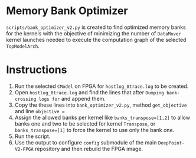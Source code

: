 # Memory Bank Optimizer
`scripts/bank_optimizer_v2.py` is created to find optimized memory banks for the kernels with the objective of minimizing the number of `DataMover` kernel launches needed to execute the computation graph of the selected `TopModelArch`.

# Instructions
1. Run the selected `CModel` on FPGA for `hostlog_0trace.log` to be created.
2. Open `hostlog_0trace.log` and find the lines that after `Dumping bank-crossing logs for` and append them.
3. Copy the these lines into `bank_optimizer_v2.py`, method `get_objective` and line `objective =`
4. Assign the allowed banks per kernel like `banks_transpose=[1,2]` to allow banks one and two to be selected for kernel `Transpose`, or `banks_transpose=[1]` to force the kernel to use only the bank one.
5. Run the script.
6. Use the output to configure `config` submodule of the main `DeepPoint-V2-FPGA` repository and then rebuild the FPGA image.
